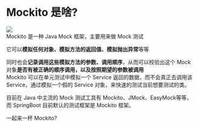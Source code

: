 # Mockito 是啥?

<div class="bg-green-200 rounded-lg shadow">
<div grid="~ cols-7 gap-1 mt-36">
  <div class="col-span-3">
  <img src="/image/mockito-image.png" class="rounded-tl-lg" />

  </div>
  <div class="col-span-4 self-center p-1">

  <div class="font-bold text-center text-gray-800">
      Mockito 是一种 Java Mock 框架，主要用来做 Mock 测试
  </div>  
  <div class="card-right text-gray-700 text-basic">

  它可以**模拟任何对象、模拟方法的返回值、模拟抛出异常**等等
  
  同时也会**记录调用这些模拟方法的参数、调用顺序**，从而可以校验出这个 Mock 对象**是否有被正确的顺序调用，以及按照期望的参数被调用**
  </div>
  </div>
</div>

<div class="text-baisc text-gray-600 bg-green-50 p-6 pb-1 rounded-b-lg">
Mockito 可以在单元测试中模拟一个 Service 返回的数据，而不会真正去调用该 Service，通过模拟一个假的 Service 对象，来快速的测试当前想要测试的类。

目前在 Java 中主流的 Mock 测试工具有 Mockito、JMock、EasyMock等等，而 SpringBoot 目前默认的测试框架是 Mockito 框架。
</div>
</div>

<div v-click class="bg-gradient-to-br from-green-100 to-green-400 mt-6 p-6 inline-block font-bold rounded-lg text-gray-600 float-right shadow-lg">
一起来一杯 Mockito?
</div>

<style>
.card-right p:last-child {
  margin-bottom: 0px !important;
  padding-bottom: 0px !important;
}
</style>